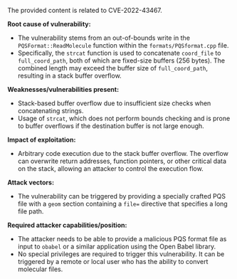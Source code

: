 The provided content is related to CVE-2022-43467.

**Root cause of vulnerability:**
- The vulnerability stems from an out-of-bounds write in the `PQSFormat::ReadMolecule` function within the `formats/PQSformat.cpp` file.
- Specifically, the `strcat` function is used to concatenate `coord_file` to `full_coord_path`, both of which are fixed-size buffers (256 bytes). The combined length may exceed the buffer size of `full_coord_path`, resulting in a stack buffer overflow.

**Weaknesses/vulnerabilities present:**
- Stack-based buffer overflow due to insufficient size checks when concatenating strings.
- Usage of `strcat`, which does not perform bounds checking and is prone to buffer overflows if the destination buffer is not large enough.

**Impact of exploitation:**
- Arbitrary code execution due to the stack buffer overflow. The overflow can overwrite return addresses, function pointers, or other critical data on the stack, allowing an attacker to control the execution flow.

**Attack vectors:**
- The vulnerability can be triggered by providing a specially crafted PQS file with a `geom` section containing a `file=` directive that specifies a long file path.

**Required attacker capabilities/position:**
- The attacker needs to be able to provide a malicious PQS format file as input to `obabel` or a similar application using the Open Babel library.
- No special privileges are required to trigger this vulnerability. It can be triggered by a remote or local user who has the ability to convert molecular files.